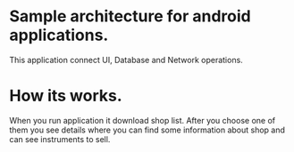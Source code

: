# Sample architecture for android applications. 

This application connect UI, Database and Network operations.

# How its works.

When you run application it download shop list. After you choose one of them you see details where you can find some information about shop and can see instruments to sell.


